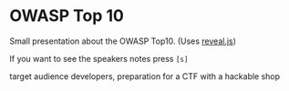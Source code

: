 # OWASP Top 10

Small presentation about the OWASP Top10. (Uses [reveal.js](https://github.com/hakimel/reveal.js))

If you want to see the speakers notes press `[s]`

target audience developers, preparation for a CTF with a hackable shop